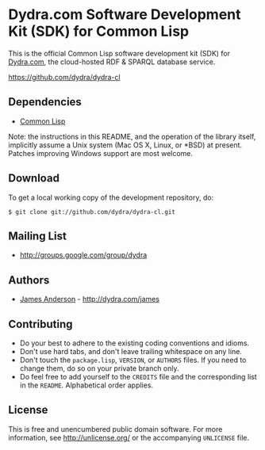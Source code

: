 Dydra.com Software Development Kit (SDK) for Common Lisp
========================================================

This is the official Common Lisp software development kit (SDK) for
[Dydra.com][], the cloud-hosted RDF & SPARQL database service.

<https://github.com/dydra/dydra-cl>

Dependencies
------------

* [Common Lisp](http://common-lisp.net/)

Note: the instructions in this README, and the operation of the library
itself, implicitly assume a Unix system (Mac OS X, Linux, or *BSD) at
present. Patches improving Windows support are most welcome.

Download
--------

To get a local working copy of the development repository, do:

    $ git clone git://github.com/dydra/dydra-cl.git

Mailing List
------------

* <http://groups.google.com/group/dydra>

Authors
-------

* [James Anderson](https://github.com/lisp) - <http://dydra.com/james>

Contributing
------------

* Do your best to adhere to the existing coding conventions and idioms.
* Don't use hard tabs, and don't leave trailing whitespace on any line.
* Don't touch the `package.lisp`, `VERSION`, or `AUTHORS` files. If you need
  to change them, do so on your private branch only.
* Do feel free to add yourself to the `CREDITS` file and the corresponding
  list in the `README`. Alphabetical order applies.

License
-------

This is free and unencumbered public domain software. For more information,
see <http://unlicense.org/> or the accompanying `UNLICENSE` file.

[RDF]:        http://www.w3.org/RDF/
[PDD]:        http://unlicense.org/#unlicensing-contributions
[Dydra.com]:  http://dydra.com/

